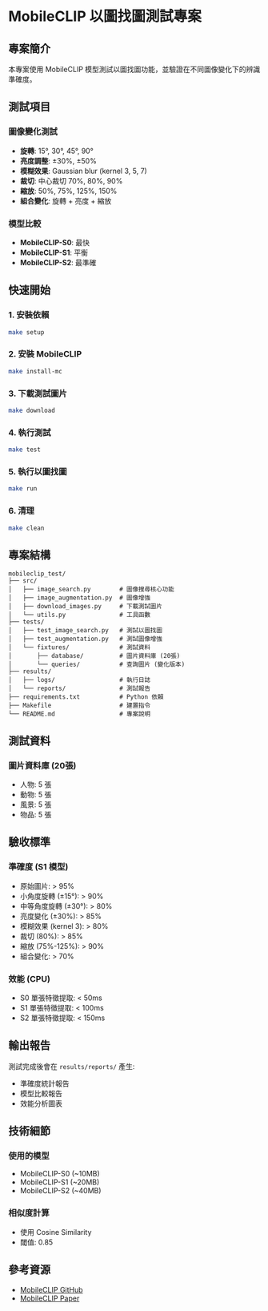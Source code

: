 # MobileCLIP 以圖找圖測試專案

## 專案簡介

本專案使用 MobileCLIP 模型測試以圖找圖功能，並驗證在不同圖像變化下的辨識準確度。

## 測試項目

### 圖像變化測試
- **旋轉**: 15°, 30°, 45°, 90°
- **亮度調整**: ±30%, ±50%
- **模糊效果**: Gaussian blur (kernel 3, 5, 7)
- **裁切**: 中心裁切 70%, 80%, 90%
- **縮放**: 50%, 75%, 125%, 150%
- **組合變化**: 旋轉 + 亮度 + 縮放

### 模型比較
- **MobileCLIP-S0**: 最快
- **MobileCLIP-S1**: 平衡
- **MobileCLIP-S2**: 最準確

## 快速開始

### 1. 安裝依賴
```bash
make setup
```

### 2. 安裝 MobileCLIP
```bash
make install-mc
```

### 3. 下載測試圖片
```bash
make download
```

### 4. 執行測試
```bash
make test
```

### 5. 執行以圖找圖
```bash
make run
```

### 6. 清理
```bash
make clean
```

## 專案結構

```
mobileclip_test/
├── src/
│   ├── image_search.py        # 圖像搜尋核心功能
│   ├── image_augmentation.py  # 圖像增強
│   ├── download_images.py     # 下載測試圖片
│   └── utils.py               # 工具函數
├── tests/
│   ├── test_image_search.py   # 測試以圖找圖
│   ├── test_augmentation.py   # 測試圖像增強
│   └── fixtures/              # 測試資料
│       ├── database/          # 圖片資料庫 (20張)
│       └── queries/           # 查詢圖片 (變化版本)
├── results/
│   ├── logs/                  # 執行日誌
│   └── reports/               # 測試報告
├── requirements.txt           # Python 依賴
├── Makefile                   # 建置指令
└── README.md                  # 專案說明
```

## 測試資料

### 圖片資料庫 (20張)
- 人物: 5 張
- 動物: 5 張
- 風景: 5 張
- 物品: 5 張

## 驗收標準

### 準確度 (S1 模型)
- 原始圖片: > 95%
- 小角度旋轉 (±15°): > 90%
- 中等角度旋轉 (±30°): > 80%
- 亮度變化 (±30%): > 85%
- 模糊效果 (kernel 3): > 80%
- 裁切 (80%): > 85%
- 縮放 (75%-125%): > 90%
- 組合變化: > 70%

### 效能 (CPU)
- S0 單張特徵提取: < 50ms
- S1 單張特徵提取: < 100ms
- S2 單張特徵提取: < 150ms

## 輸出報告

測試完成後會在 `results/reports/` 產生:
- 準確度統計報告
- 模型比較報告
- 效能分析圖表

## 技術細節

### 使用的模型
- MobileCLIP-S0 (~10MB)
- MobileCLIP-S1 (~20MB)
- MobileCLIP-S2 (~40MB)

### 相似度計算
- 使用 Cosine Similarity
- 閾值: 0.85

## 參考資源

- [MobileCLIP GitHub](https://github.com/apple/ml-mobileclip)
- [MobileCLIP Paper](https://arxiv.org/abs/2311.17049)
